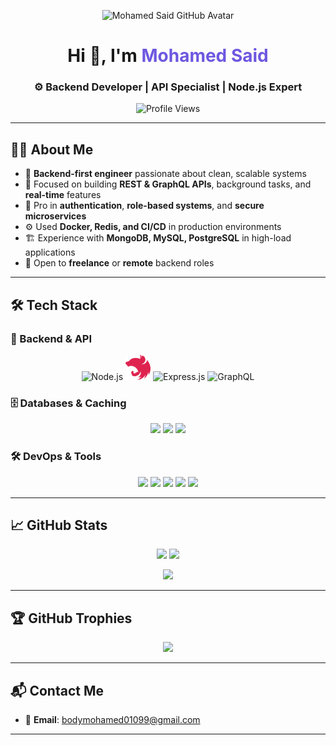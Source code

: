 <!-- HEADER -->
<p align="center">
  <img src="https://i.postimg.cc/d3ztgWK6/2223.png" alt="Mohamed Said GitHub Avatar" />
</p>

<h1 align="center">Hi 👋, I'm <span style="color:#6e57e0;">Mohamed Said</span></h1>
<h3 align="center">⚙️ Backend Developer | API Specialist | Node.js Expert</h3>

<p align="center">
  <img src="https://komarev.com/ghpvc/?username=Boda-01099&label=Profile%20views&color=blueviolet&style=flat-square" alt="Profile Views" />
</p>

---

## 👨‍💻 About Me

- 🧠 **Backend-first engineer** passionate about clean, scalable systems  
- 📌 Focused on building **REST & GraphQL APIs**, background tasks, and **real-time** features  
- 🔐 Pro in **authentication**, **role-based systems**, and **secure microservices**  
- ⚙️ Used **Docker, Redis, and CI/CD** in production environments  
- 🏗️ Experience with **MongoDB, MySQL, PostgreSQL** in high-load applications  
- 💼 Open to **freelance** or **remote** backend roles

---

## 🛠️ Tech Stack

### 🚀 Backend & API

<p align="center">
  <img src="https://cdn.jsdelivr.net/gh/devicons/devicon/icons/nodejs/nodejs-original.svg" height="40" alt="Node.js" />
  <img src="https://raw.githubusercontent.com/devicons/devicon/master/icons/nestjs/nestjs-original.svg" height="40" alt="NestJS" />
  <img src="https://i.postimg.cc/90PZ4PVg/express.png" height="40" alt="Express.js" />
  <img src="https://cdn.jsdelivr.net/gh/devicons/devicon/icons/graphql/graphql-plain.svg" height="40" alt="GraphQL" />
</p>

### 🗄️ Databases & Caching

<p align="center">
  <img src="https://cdn.jsdelivr.net/gh/devicons/devicon/icons/mongodb/mongodb-original-wordmark.svg" height="40" />
  <img src="https://cdn.jsdelivr.net/gh/devicons/devicon/icons/redis/redis-original-wordmark.svg" height="40" />
  <img src="https://cdn.jsdelivr.net/gh/devicons/devicon/icons/mysql/mysql-original-wordmark.svg" height="40" />
</p>

### 🛠 DevOps & Tools

<p align="center">
  <img src="https://cdn.jsdelivr.net/gh/devicons/devicon/icons/docker/docker-original-wordmark.svg" height="40" />
  <img src="https://cdn.jsdelivr.net/gh/devicons/devicon/icons/nginx/nginx-original.svg" height="40" />
  <img src="https://cdn.jsdelivr.net/gh/devicons/devicon/icons/linux/linux-original.svg" height="40" />
  <img src="https://cdn.jsdelivr.net/gh/devicons/devicon/icons/git/git-original.svg" height="40" />
  <img src="https://cdn.jsdelivr.net/gh/devicons/devicon/icons/jest/jest-plain.svg" height="40" />
</p>

---

## 📈 GitHub Stats

<p align="center">
  <img src="https://github-readme-stats.vercel.app/api?username=Boda-01099&show_icons=true&theme=tokyonight&hide_border=true" width="48%" />
  <img src="https://github-readme-streak-stats.herokuapp.com?user=Boda-01099&theme=tokyonight&hide_border=true" width="48%" />
</p>

<p align="center">
  <img src="https://github-readme-stats.vercel.app/api/top-langs/?username=Boda-01099&layout=compact&theme=tokyonight&hide_border=true" width="48%" />
</p>

---

## 🏆 GitHub Trophies

<p align="center">
  <img src="https://github-profile-trophy.vercel.app/?username=Boda-01099&theme=tokyonight&margin-w=15&margin-h=15" />
</p>

---

## 📬 Contact Me

- 📧 **Email**: [bodymohamed01099@gmail.com](mailto:bodymohamed01099@gmail.com)
---
